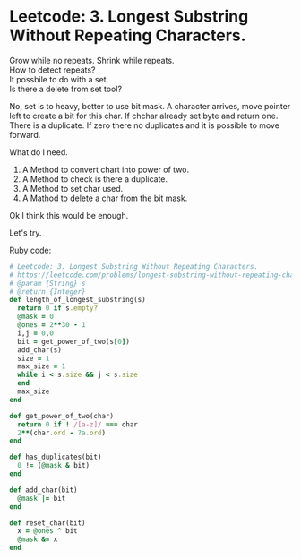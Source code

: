 # Leetcode: 3. Longest Substring Without Repeating Characters.


Grow while no repeats. Shrink while repeats.  
How to detect repeats?  
It possbile to do with a set.   
Is there a delete from set tool?  

No, set is to heavy, better to use bit mask. A character arrives, move pointer left to create a bit for this char. If chchar already set byte and return one. There is a duplicate. If zero there no duplicates and it is possible to move forward. 

What do I need.
1. A Method to convert chart into power of two.
2. A Method to check is there a duplicate.
3. A Method to set char used.
4. A Mathod to delete a char from the bit mask.

Ok I think this would be enough.

Let's try.

Ruby code:
```Ruby
# Leetcode: 3. Longest Substring Without Repeating Characters.
# https://leetcode.com/problems/longest-substring-without-repeating-characters/
# @param {String} s
# @return {Integer}
def length_of_longest_substring(s)
  return 0 if s.empty?
  @mask = 0
  @ones = 2**30 - 1
  i,j = 0,0
  bit = get_power_of_two(s[0])
  add_char(s)
  size = 1
  max_size = 1
  while i < s.size && j < s.size
  end
  max_size
end

def get_power_of_two(char)
  return 0 if ! /[a-z]/ === char
  2**(char.ord - ?a.ord)
end

def has_duplicates(bit)
  0 != (@mask & bit)
end

def add_char(bit)
  @mask |= bit
end

def reset_char(bit)
  x = @ones ^ bit
  @mask &= x
end

```
